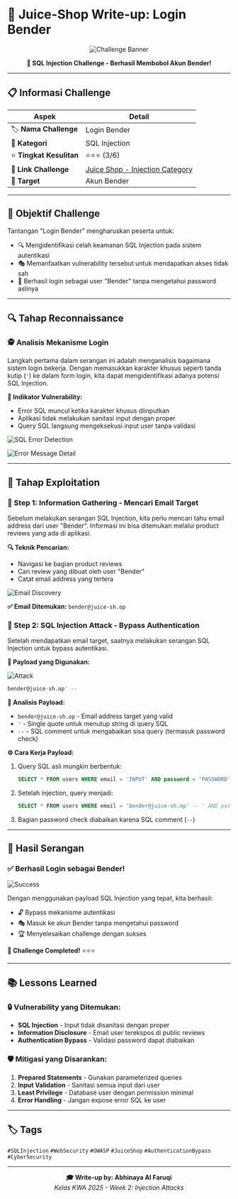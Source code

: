 # 🤖 Juice-Shop Write-up: Login Bender

<div align="center">

![Challenge Banner](https://github.com/user-attachments/assets/47c1b9ce-c5b3-4bdd-b1c5-f5142ff2cdda)

**🎯 SQL Injection Challenge - Berhasil Membobol Akun Bender!**

</div>

---

## 📋 Informasi Challenge

| **Aspek** | **Detail** |
|-----------|------------|
| 🏷️ **Nama Challenge** | Login Bender |
| 🎯 **Kategori** | SQL Injection |
| ⭐ **Tingkat Kesulitan** | ⭐⭐⭐ (3/6) |
| 🔗 **Link Challenge** | [Juice Shop - Injection Category](https://juice-shop.herokuapp.com/#/score-board?categories=Injection) |
| 👤 **Target** | Akun Bender |

---

## 🎯 Objektif Challenge

Tantangan "Login Bender" mengharuskan peserta untuk:
- 🔍 Mengidentifikasi celah keamanan SQL Injection pada sistem autentikasi
- 🎭 Memanfaatkan vulnerability tersebut untuk mendapatkan akses tidak sah
- 🚪 Berhasil login sebagai user "Bender" tanpa mengetahui password aslinya

---

## 🔍 Tahap Reconnaissance

### 🕵️ Analisis Mekanisme Login

Langkah pertama dalam serangan ini adalah menganalisis bagaimana sistem login bekerja. Dengan memasukkan karakter khusus seperti tanda kutip (`'`) ke dalam form login, kita dapat mengidentifikasi adanya potensi SQL Injection.

**🚨 Indikator Vulnerability:**
- Error SQL muncul ketika karakter khusus diinputkan
- Aplikasi tidak melakukan sanitasi input dengan proper
- Query SQL langsung mengeksekusi input user tanpa validasi

![SQL Error Detection](https://github.com/user-attachments/assets/5394f9c1-62a3-4e6c-9b75-787d599ab9bd)

![Error Message Detail](https://github.com/user-attachments/assets/e40e83a7-b21b-49dd-b93a-73b2152f1cca)

---

## 🎯 Tahap Exploitation

### 📧 Step 1: Information Gathering - Mencari Email Target

Sebelum melakukan serangan SQL Injection, kita perlu mencari tahu email address dari user "Bender". Informasi ini bisa ditemukan melalui product reviews yang ada di aplikasi.

**🔍 Teknik Pencarian:**
- Navigasi ke bagian product reviews
- Cari review yang dibuat oleh user "Bender"
- Catat email address yang tertera

![Email Discovery](https://github.com/user-attachments/assets/fcc464e6-1950-44ed-9ad2-6c95ae7f609c)

**✅ Email Ditemukan:** `bender@juice-sh.op`

### 🚀 Step 2: SQL Injection Attack - Bypass Authentication

Setelah mendapatkan email target, saatnya melakukan serangan SQL Injection untuk bypass autentikasi.

**💉 Payload yang Digunakan:**

![Attack](https://github.com/user-attachments/assets/355526bf-5aa9-455b-b6d8-8133136f4ad6)

```sql
bender@juice-sh.op' --
```

**🔬 Analisis Payload:**
- `bender@juice-sh.op` - Email address target yang valid
- `'` - Single quote untuk menutup string di query SQL
- `--` - SQL comment untuk mengabaikan sisa query (termasuk password check)

**⚙️ Cara Kerja Payload:**
1. Query SQL asli mungkin berbentuk:
   ```sql
   SELECT * FROM users WHERE email = 'INPUT' AND password = 'PASSWORD'
   ```

2. Setelah injection, query menjadi:
   ```sql
   SELECT * FROM users WHERE email = 'bender@juice-sh.op' -- ' AND password = 'PASSWORD'
   ```

3. Bagian password check diabaikan karena SQL comment (`--`)

---

## 🎉 Hasil Serangan

### ✅ Berhasil Login sebagai Bender!

![Success](https://github.com/user-attachments/assets/414882f8-bc86-4425-a955-8aefb28aa143)

Dengan menggunakan payload SQL Injection yang tepat, kita berhasil:
- 🔓 Bypass mekanisme autentikasi
- 🎭 Masuk ke akun Bender tanpa mengetahui password
- 🏆 Menyelesaikan challenge dengan sukses

**🎯 Challenge Completed!** ⭐⭐⭐

---

## 📚 Lessons Learned

### 🔒 Vulnerability yang Ditemukan:
- **SQL Injection** - Input tidak disanitasi dengan proper
- **Information Disclosure** - Email user terekspos di public reviews
- **Authentication Bypass** - Validasi password dapat diabaikan

### 🛡️ Mitigasi yang Disarankan:
1. **Prepared Statements** - Gunakan parameterized queries
2. **Input Validation** - Sanitasi semua input dari user
3. **Least Privilege** - Database user dengan permission minimal
4. **Error Handling** - Jangan expose error SQL ke user

---

## 🏷️ Tags

`#SQLInjection` `#WebSecurity` `#OWASP` `#JuiceShop` `#AuthenticationBypass` `#CyberSecurity`

---

<div align="center">

**🎓 Write-up by: Abhinaya Al Faruqi**  
*Kelas KWA 2025 - Week 2: Injection Attacks*

</div>

